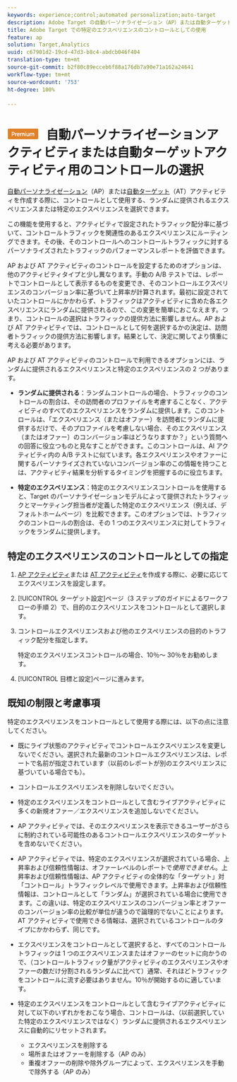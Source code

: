 ```yaml
---
keywords: experience;control;automated personalization;auto-target
description: Adobe Target の自動パーソナライゼーション（AP）または自動ターゲット（AT）アクティビティを作成する際に、コントロールとして使用するエクスペリエンスを選択します。
title: Adobe Target での特定のエクスペリエンスのコントロールとしての使用
feature: ap
solution: Target,Analytics
uuid: c67901d2-19cd-47d3-b8c4-abdcb046f404
translation-type: tm+mt
source-git-commit: b2f80c89ecceb6f88a176db7a90e71a162a24641
workflow-type: tm+mt
source-wordcount: '753'
ht-degree: 100%

---
```



# ![PREMIUM](/help/assets/premium.png) 自動パーソナライゼーションアクティビティまたは自動ターゲットアクティビティ用のコントロールの選択

[自動パーソナライゼーション](/help/c-activities/t-automated-personalization/automated-personalization.md)（AP）または[自動ターゲット](/help/c-activities/auto-target-to-optimize.md)（AT）アクティビティを作成する際に、コントロールとして使用する、ランダムに提供されるエクスペリエンスまたは特定のエクスペリエンスを選択できます。

この機能を使用すると、アクティビティで設定されたトラフィック配分率に基づいて、コントロールトラフィックを関連性のあるエクスペリエンスにルーティングできます。その後、そのコントロールへのコントロールトラフィックに対するパーソナライズされたトラフィックのパフォーマンスレポートを評価できます。

AP および AT アクティビティのコントロールを設定するためのオプションは、他のアクティビティタイプと少し異なります。手動の A/B テストでは、レポートでコントロールとして表示するものを変更でき、そのコントロールエクスペリエンスのコンバージョン率に基づいて上昇率が計算されます。最初に設定されていたコントロールにかかわらず、トラフィックはアクティビティに含めた各エクスペリエンスにランダムに提供されるので、この変更を簡単におこなえます。つまり、コントロールの選択はトラフィックの提供方法に影響しません。AP および AT アクティビティでは、コントロールとして何を選択するかの決定は、訪問者トラフィックの提供方法に影響します。結果として、決定に関してより慎重に考える必要があります。

AP および AT アクティビティのコントロールで利用できるオプションには、ランダムに提供されるエクスペリエンスと特定のエクスペリエンスの 2 つがあります。

* **ランダムに提供される**：ランダムコントロールの場合、トラフィックのコントロールの割合は、その訪問者のプロファイルを考慮することなく、アクティビティのすべてのエクスペリエンスをランダムに提供します。このコントロールは、「エクスペリエンス（またはオファー）を訪問者にランダムに提供するだけで、そのプロファイルを考慮しない場合、そのエクスペリエンス（またはオファー）のコンバージョン率はどうなりますか？」という質問への回答に役立つものと見なすことができます。このコントロールは、AI アクティビティ内の A/B テストに似ています。各エクスペリエンスやオファーに関するパーソナライズされていないコンバージョン率のこの情報を持つことは、アクティビティ結果を分析するタイミングを把握するのに役立ちます。

* **特定のエクスペリエンス**：特定のエクスペリエンスコントロールを使用すると、Target のパーソナライゼーションモデルによって提供されたトラフィックとマーケティング担当者が定義した特定のエクスペリエンス（例えば、デフォルトホームページ）を比較できます。このオプションでは、トラフィックのコントロールの割合は、その 1 つのエクスペリエンスに対してトラフィックをランダムに提供します。

## 特定のエクスペリエンスのコントロールとしての指定

1. [AP アクティビティ](/help/c-activities/t-automated-personalization/create-ap-activity.md)または [AT アクティビティ](/help/c-activities/t-test-ab/t-test-create-ab/ab-audience.md)を作成する際に、必要に応じてエクスペリエンスを設定します。
1. [!UICONTROL ターゲット設定]ページ（3 ステップのガイドによるワークフローの手順 2）で、目的のエクスペリエンスをコントロールとして選択します。
1. コントロールエクスペリエンスおよび他のエクスペリエンスの目的のトラフィック配分を指定します。

   特定のエクスペリエンスコントロールの場合、10％～ 30％をお勧めします。

1. [!UICONTROL 目標と設定]ページに進みます。

## 既知の制限と考慮事項

特定のエクスペリエンスをコントロールとして使用する際には、以下の点に注意してください。

* 既にライブ状態のアクティビティでコントロールエクスペリエンスを変更しないでください。選択された最新のコントロールエクスペリエンスは、レポートで名前が指定されています（以前のレポートが別のエクスペリエンスに基づいている場合でも）。
* コントロールエクスペリエンスを削除しないでください。
* 特定のエクスペリエンスをコントロールとして含むライブアクティビティに多くの新規オファー／エクスペリエンスを追加しないでください。
* AP アクティビティでは、そのエクスペリエンスを表示できるユーザーがさらに制約されている可能性のあるコントロールエクスペリエンスのターゲットを含めないでください。
* AP アクティビティでは、特定のエクスペリエンスが選択されている場合、上昇率および信頼性情報は、オファーレベルのレポートで&#x200B;*使用できません*。上昇率および信頼性情報は、AP アクティビティの全体的な「ターゲット」対「コントロール」トラフィックレベルで使用できます。上昇率および信頼性情報は、コントロールとして「ランダム」が選択されている場合に使用できます。この違いは、特定のエクスペリエンスのコンバージョン率とオファーのコンバージョン率の比較が単位が違うので論理的でないことによります。AT アクティビティで使用できる情報は、選択されているコントロールのタイプにかかわらず、同じです。
* エクスペリエンスをコントロールとして選択すると、すべてのコントロールトラフィックは 1 つのエクスペリエンスまたはオファーのセットに向かうので、（コントロールトラフィック量がアクティビティのエクスペリエンスやオファーの数だけ分割されるランダムに比べて）通常、それほどトラフィックをコントロールに流す必要はありません。10％が開始するのに適しています。
* 特定のエクスペリエンスをコントロールとして含むライブアクティビティに対して以下のいずれかをおこなう場合、コントロールは、（以前選択していた特定のエクスペリエンスではなく）ランダムに提供されるエクスペリエンスに自動的にリセットされます。

   * エクスペリエンスを削除する
   * 場所またはオファーを削除する（AP のみ）
   * 重複オファーの削除や除外グループによって、エクスペリエンスを手動で除外する（AP のみ）

